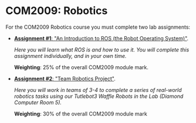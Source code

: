 # COM2009: Robotics

For the COM2009 Robotics course you must complete two lab assignments:

* [**Assignment #1**: "An Introduction to ROS (the Robot Operating System)"](./assignment1/README.md).

    *Here you will learn what ROS is and how to use it. You will complete this assignment individually, and in your own time.*

    **Weighting**: 25% of the overall COM2009 module mark.

* [**Assignment #2**: "Team Robotics Project"](./assignment2/README.md).

    *Here you will work in teams of 3-4 to complete a series of real-world robotics tasks using our Tutlebot3 Waffle Robots in the Lab (Diamond Computer Room 5).*

    **Weighting**: 30% of the overall COM2009 module mark